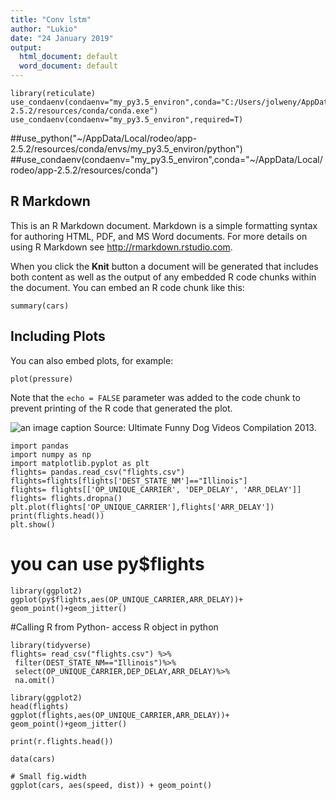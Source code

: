 ```yaml
---
title: "Conv lstm"
author: "Lukio"
date: "24 January 2019"
output:
  html_document: default
  word_document: default
---
```


```{r setup, include=FALSE}
library(reticulate)
use_condaenv(condaenv="my_py3.5_environ",conda="C:/Users/jolweny/AppData/Local/rodeo/app-2.5.2/resources/conda/conda.exe")
use_condaenv(condaenv="my_py3.5_environ",required=T)

```
##use_python("~/AppData/Local/rodeo/app-2.5.2/resources/conda/envs/my_py3.5_environ/python")
##use_condaenv(condaenv="my_py3.5_environ",conda="~/AppData/Local/rodeo/app-2.5.2/resources/conda")
## R Markdown

This is an R Markdown document. Markdown is a simple formatting syntax for authoring HTML, PDF, and MS Word documents. For more details on using R Markdown see <http://rmarkdown.rstudio.com>.

When you click the **Knit** button a document will be generated that includes both content as well as the output of any embedded R code chunks within the document. You can embed an R code chunk like this:

```{r cars}
summary(cars)
```

## Including Plots

You can also embed plots, for example:

```{r pressure, echo=FALSE}
plot(pressure)
```

Note that the `echo = FALSE` parameter was added to the code chunk to prevent printing of the R code that generated the plot.

[//]: <> (How to add an image to the Rmardown)
![an image caption Source: Ultimate Funny Dog Videos Compilation 2013.](Images/distr1.png)

[//]: <> (Setting up Python kernel)


[//]: <> (Adding Python Chunks)


```{python}
import pandas
import numpy as np
import matplotlib.pyplot as plt
flights= pandas.read_csv("flights.csv")
flights=flights[flights['DEST_STATE_NM']=="Illinois"]
flights= flights[['OP_UNIQUE_CARRIER', 'DEP_DELAY', 'ARR_DELAY']]
flights= flights.dropna()
plt.plot(flights['OP_UNIQUE_CARRIER'],flights['ARR_DELAY'])
print(flights.head())
plt.show()
```
# you can use py$flights
```{r,fig.width=7, fig.height=3}
library(ggplot2)
ggplot(py$flights,aes(OP_UNIQUE_CARRIER,ARR_DELAY))+ geom_point()+geom_jitter()
```

#Calling R from Python- access R object in python
```{r}
library(tidyverse)
flights= read_csv("flights.csv") %>%
 filter(DEST_STATE_NM=="Illinois")%>%
 select(OP_UNIQUE_CARRIER,DEP_DELAY,ARR_DELAY)%>%
 na.omit()
```
```{r}
library(ggplot2)
head(flights)
ggplot(flights,aes(OP_UNIQUE_CARRIER,ARR_DELAY))+ geom_point()+geom_jitter()
```

```{python}
print(r.flights.head())
```
```{r}
data(cars)
```
```{r, fig.width = 2}
# Small fig.width
ggplot(cars, aes(speed, dist)) + geom_point()
```
